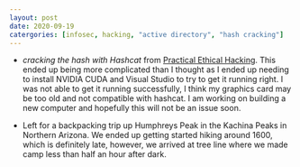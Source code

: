 ```yaml
---
layout: post
date: 2020-09-19
catergories: [infosec, hacking, "active directory", "hash cracking"]
---
```


- *cracking the hash with Hashcat* from [Practical Ethical
  Hacking](https://www.udemy.com/course/practical-ethical-hacking/). This
ended up being more complicated than I thought as I ended up needing to
install NVIDIA CUDA and Visual Studio to try to get it running right.
I was not able to get it running successfully, I think my graphics card
may be too old and not compatible with hashcat. I am working on building
a new computer and hopefully this will not be an issue soon.

- Left for a backpacking trip up Humphreys Peak in the Kachina Peaks in
  Northern Arizona. We ended up getting started hiking around 1600, which
is definitely late, however, we arrived at tree line where we made camp
less than half an hour after dark. 
